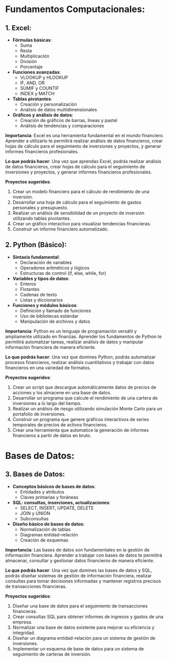 # Fundamentos Computacionales:

## 1. **Excel**:
   - **Fórmulas básicas**:
     - Suma
     - Resta
     - Multiplicación
     - División
     - Porcentaje
   - **Funciones avanzadas**:
     - VLOOKUP y HLOOKUP
     - IF, AND, OR
     - SUMIF y COUNTIF
     - INDEX y MATCH
   - **Tablas pivotantes**:
     - Creación y personalización
     - Análisis de datos multidimensionales
   - **Gráficos y análisis de datos**:
     - Creación de gráficos de barras, líneas y pastel
     - Análisis de tendencias y comparaciones

   **Importancia**: Excel es una herramienta fundamental en el mundo financiero. Aprender a utilizarlo te permitirá realizar análisis de datos financieros, crear hojas de cálculo para el seguimiento de inversiones y proyectos, y generar informes financieros profesionales.

   **Lo que podrás hacer**: Una vez que aprendas Excel, podrás realizar análisis de datos financieros, crear hojas de cálculo para el seguimiento de inversiones y proyectos, y generar informes financieros profesionales.

   **Proyectos sugeridos**:
   1. Crear un modelo financiero para el cálculo de rendimiento de una inversión.
   2. Desarrollar una hoja de cálculo para el seguimiento de gastos personales y presupuesto.
   3. Realizar un análisis de sensibilidad de un proyecto de inversión utilizando tablas pivotantes.
   4. Crear un gráfico interactivo para visualizar tendencias financieras.
   5. Construir un informe financiero automatizado.

## 2. **Python (Básico)**:
   - **Sintaxis fundamental**:
     - Declaración de variables
     - Operadores aritméticos y lógicos
     - Estructuras de control (if, else, while, for)
   - **Variables y tipos de datos**:
     - Enteros
     - Flotantes
     - Cadenas de texto
     - Listas y diccionarios
   - **Funciones y módulos básicos**:
     - Definición y llamado de funciones
     - Uso de bibliotecas estándar
     - Manipulación de archivos y datos

   **Importancia**: Python es un lenguaje de programación versátil y ampliamente utilizado en finanzas. Aprender los fundamentos de Python te permitirá automatizar tareas, realizar análisis de datos y manipular información financiera de manera eficiente.

   **Lo que podrás hacer**: Una vez que domines Python, podrás automatizar procesos financieros, realizar análisis cuantitativos y trabajar con datos financieros en una variedad de formatos.

   **Proyectos sugeridos**:
   1. Crear un script que descargue automáticamente datos de precios de acciones y los almacene en una base de datos.
   2. Desarrollar un programa que calcule el rendimiento de una cartera de inversiones a lo largo del tiempo.
   3. Realizar un análisis de riesgo utilizando simulación Monte Carlo para un portafolio de inversiones.
   4. Construir un programa que genere gráficos interactivos de series temporales de precios de activos financieros.
   5. Crear una herramienta que automatice la generación de informes financieros a partir de datos en bruto.

# Bases de Datos:

## 3. **Bases de Datos**:
   - **Conceptos básicos de bases de datos**:
     - Entidades y atributos
     - Claves primarias y foráneas
   - **SQL: consultas, inserciones, actualizaciones**:
     - SELECT, INSERT, UPDATE, DELETE
     - JOIN y UNION
     - Subconsultas
   - **Diseño básico de bases de datos**:
     - Normalización de tablas
     - Diagramas entidad-relación
     - Creación de esquemas

   **Importancia**: Las bases de datos son fundamentales en la gestión de información financiera. Aprender a trabajar con bases de datos te permitirá almacenar, consultar y gestionar datos financieros de manera eficiente.

   **Lo que podrás hacer**: Una vez que domines las bases de datos y SQL, podrás diseñar sistemas de gestión de información financiera, realizar consultas para tomar decisiones informadas y mantener registros precisos de transacciones financieras.

   **Proyectos sugeridos**:
   1. Diseñar una base de datos para el seguimiento de transacciones financieras.
   2. Crear consultas SQL para obtener informes de ingresos y gastos de una empresa.
   3. Normalizar una base de datos existente para mejorar su eficiencia y integridad.
   4. Diseñar un diagrama entidad-relación para un sistema de gestión de inversiones.
   5. Implementar un esquema de base de datos para un sistema de seguimiento de carteras de inversión.


